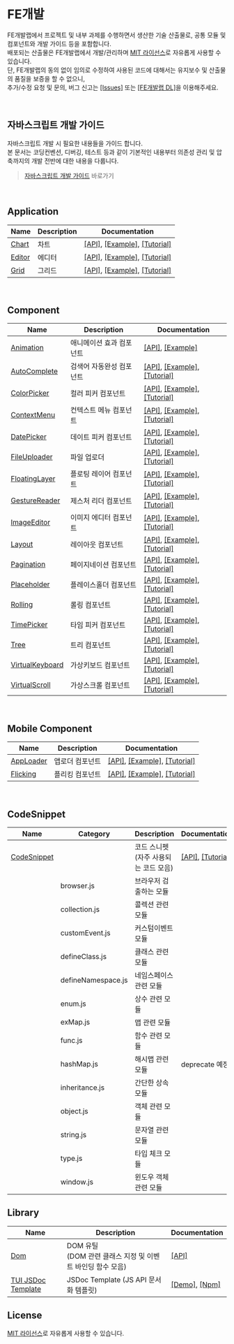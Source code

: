 FE개발
======================
FE개발랩에서 프로젝트 및 내부 과제를 수행하면서 생산한 기술 산출물로, 공통 모듈 및 컴포넌트와 개발 가이드 등을 포함합니다.<br>
배포되는 산출물은 FE개발랩에서 개발/관리하며 [MIT 라이선스](LICENSE)로 자유롭게 사용할 수 있습니다.<br>
단, FE개발랩의 동의 없이 임의로 수정하여 사용된 코드에 대해서는 유지보수 및 산출물의 품질을 보증을 할 수 없으니,<br>
추가/수정 요청 및 문의, 버그 신고는 [[Issues]](https://github.com/nhnent/fe.javascript/issues) 또는 [[FE개발랩 DL]](mailto:dl_javascript@nhnent.com)을 이용해주세요.<br>

<br>

## 자바스크립트 개발 가이드

자바스크립트 개발 시 필요한 내용들을 가이드 합니다.<br>
본 문서는 코딩컨벤션, 디버깅, 테스트 등과 같이 기본적인 내용부터 의존성 관리 및 압축까지의 개발 전반에 대한 내용을 다룹니다.

> [자바스크립트 개발 가이드](https://github.com/nhnent/fe.javascript/wiki) 바로가기

<br>

## Application

|Name|Description|Documentation|
| ---- | ---- | ---- |
|[Chart](https://github.com/nhnent/tui.chart)|차트|[[API]](https://nhnent.github.io/tui.chart/latest), [[Example]](https://nhnent.github.io/tui.chart/latest/tutorial-sample01-01-bar-chart.html), [[Tutorial]](https://github.com/nhnent/tui.chart/wiki/getting-started)|
|[Editor](https://github.com/nhnent/tui.editor)|에디터|[[API]](https://nhnent.github.io/tui.editor/api/latest/), [[Example]](https://nhnent.github.io/tui.editor/), [[Tutorial]](https://github.com/nhnent/tui.editor/wiki/Getting-Started)|
|[Grid](https://github.com/nhnent/tui.grid)|그리드|[[API]](https://nhnent.github.io/tui.grid/api), [[Example]](http://nhnent.github.io/tui.grid/api/tutorial-example01-basic.html), [[Tutorial]](https://github.com/nhnent/tui.grid/wiki/Getting-Started)|
 
<br>

## Component

|Name|Description|Documentation|
| ---- | ---- | ---- |
|[Animation](https://github.com/nhnent/tui.animation)|애니메이션 효과 컴포넌트| [[API]](https://nhnent.github.io/tui.animation/latest/), [[Example]](https://nhnent.github.io/tui.animation/latest/tutorial-example01-basic.html)|
|[AutoComplete](https://github.com/nhnent/tui.auto-complete)|검색어 자동완성 컴포넌트|[[API]](http://nhnent.github.io/tui.auto-complete/latest/), [[Example]](http://nhnent.github.io/tui.auto-complete/latest/tutorial-example01-basic-usage.html), [[Tutorial]](https://github.com/nhnent/tui.auto-complete/wiki)|
|[ColorPicker](https://github.com/nhnent/tui.color-picker)|컬러 피커 컴포넌트|[[API]](http://nhnent.github.io/tui.color-picker/latest/), [[Example]](http://nhnent.github.io/tui.color-picker/latest/tutorial-example00.html), [[Tutorial]](https://github.com/nhnent/tui.color-picker/wiki/Installation)|
|[ContextMenu](https://github.com/nhnent/tui.context-menu)|컨텍스트 메뉴 컴포넌트|[[API]](http://nhnent.github.io/tui.context-menu/latest/), [[Example]](http://nhnent.github.io/tui.context-menu/latest/tutorial-example01-basic-usage.html), [[Tutorial]](https://github.com/nhnent/tui.context-menu/wiki/English-Version)|
|[DatePicker](https://github.com/nhnent/tui.date-picker)|데이트 피커 컴포넌트|[[API]](http://nhnent.github.io/tui.date-picker/latest/), [[Example]](https://nhnent.github.io/tui.date-picker/latest/tutorial-example01-basic.html), [[Tutorial]](https://github.com/nhnent/tui.date-picker/wiki/Getting-Started)|
|[FileUploader](http://nhnent.github.io/tui.file-uploader)|파일  업로더|[[API]](http://nhnent.github.io/tui.file-uploader/latest/), [[Example]](https://nhnent.github.io/tui.file-uploader/latest/tutorial-example01-basic.html), [[Tutorial]](https://github.com/nhnent/tui.file-uploader/wiki/Tutorial)|
|[FloatingLayer](https://github.com/nhnent/tui.floating-layer)|플로팅 레이어 컴포넌트|[[API]](http://nhnent.github.io/tui.floating-layer/latest/), [[Example]](https://nhnent.github.io/tui.floating-layer/latest/tutorial-example01-basic-usage.html), [[Tutorial]](https://github.com/nhnent/tui.floating-layer/wiki/English-Version)|
|[GestureReader](https://github.com/nhnent/tui.gesture-reader)|제스처 리더 컴포넌트|[[API]](http://nhnent.github.io/tui.gesture-reader/latest/), [[Example]](http://nhnent.github.io/tui.gesture-reader/latest/tutorial-example01-basic.html), [[Tutorial]](https://github.com/nhnent/tui.gesture-reader/wiki/English-Version)|
|[ImageEditor](https://github.com/nhnent/tui.image-editor)|이미지 에디터 컴포넌트|[[API]](http://nhnent.github.io/tui.image-editor/latest/), [[Example]](http://nhnent.github.io/tui.image-editor/latest/tutorial-example01-basic.html), [[Tutorial]](https://github.com/nhnent/tui.image-editor/wiki/Basic-Tutorial)|
|[Layout](https://github.com/nhnent/tui.layout)|레이아웃 컴포넌트|[[API]](http://nhnent.github.io/tui.layout/latest/), [[Example]](https://nhnent.github.io/tui.layout/latest/tutorial-example01-basic.html), [[Tutorial]](https://github.com/nhnent/tui.layout/wiki/English-Version)|
|[Pagination](https://github.com/nhnent/tui.pagination/)|페이지네이션 컴포넌트|[[API]](https://nhnent.github.io/tui.pagination/latest/), [[Example]](https://nhnent.github.io/tui.pagination/latest/tutorial-example01-basic.html), [[Tutorial]](https://github.com/nhnent/tui.pagination/wiki/Getting-Started)|
|[Placeholder](https://github.com/nhnent/tui.placeholder)|플레이스홀더 컴포넌트|[[API]](http://nhnent.github.io/tui.placeholder/latest/), [[Example]](https://nhnent.github.io/tui.placeholder/latest/tutorial-example01-basic.html), [[Tutorial]](https://github.com/nhnent/tui.placeholder/wiki/English-Version)|
|[Rolling](https://github.com/nhnent/tui.rolling)|롤링 컴포넌트|[[API]](http://nhnent.github.io/tui.rolling/latest/), [[Example]](http://nhnent.github.io/tui.rolling/latest/tutorial-example01-basic.html), [[Tutorial]](https://github.com/nhnent/tui.rolling/wiki/English-Version)|
|[TimePicker](https://github.com/nhnent/tui.time-picker)|타임 피커 컴포넌트|[[API]](https://nhnent.github.io/tui.time-picker/latest/), [[Example]](https://nhnent.github.io/tui.time-picker/latest/tutorial-example01-basic.html), [[Tutorial]](https://github.com/nhnent/tui.time-picker/wiki/Getting-Started)|
|[Tree](https://github.com/nhnent/tui.tree)|트리 컴포넌트|[[API]](http://nhnent.github.io/tui.tree/latest/), [[Example]](https://nhnent.github.io/tui.tree/latest/tutorial-example01-basic.html), [[Tutorial]](https://github.com/nhnent/tui.tree/wiki/Tutorial)|
|[VirtualKeyboard](https://github.com/nhnent/tui.virtual-keyboard)|가상키보드 컴포넌트|[[API]](http://nhnent.github.io/tui.virtual-keyboard/latest/), [[Example]](https://nhnent.github.io/tui.virtual-keyboard/latest/tutorial-example01-basic.html), [[Tutorial]](https://github.com/nhnent/tui.virtual-keyboard/wiki/English-Version)|
|[VirtualScroll](https://github.com/nhnent/tui.virtual-scroll)|가상스크롤 컴포넌트|[[API]](https://nhnent.github.io/tui.virtual-scroll/latest/), [[Example]](https://nhnent.github.io/tui.virtual-scroll/latest/tutorial-example01-basic.html), [[Tutorial]](https://github.com/nhnent/tui.virtual-scroll/wiki/getting-started)|

<br>

## Mobile Component

|Name|Description|Documentation|
| ---- | ---- | ---- |
|[AppLoader](https://github.com/nhnent/tui.app-loader)|앱로더 컴포넌트|[[API]](http://nhnent.github.io/tui.app-loader/latest/), [[Example]](http://nhnent.github.io/tui.app-loader/latest/tutorial-example01-button.html), [[Tutorial]](https://github.com/nhnent/tui.app-loader/wiki/TUI-AppLoader-2.0.0-Migration-Guide)|
|[Flicking](https://github.com/nhnent/tui.flicking/)|플리킹 컴포넌트|[[API]](http://nhnent.github.io/tui.flicking/latest/), [[Example]](https://nhnent.github.io/tui.flicking/latest/tutorial-example01-basic.html), [[Tutorial]](https://github.com/nhnent/tui.flicking/wiki/English-Version)|

<br>

## CodeSnippet

|Name|Category|Description|Documentation|
| ---- | ---- | ---- | ---- |
|[CodeSnippet](https://github.com/nhnent/tui.code-snippet/)||코드 스니펫<br>(자주 사용되는 코드 모음)|[[API]](https://nhnent.github.io/tui.code-snippet/latest/index.html), [[Tutorial]](https://github.com/nhnent/fe.javascript/wiki/Toast-UI-CodeSnippet)|
| |browser.js|브라우저 검출하는 모듈||
| |collection.js|콜렉션 관련 모듈||
| |customEvent.js|커스텀이벤트 모듈||
| |defineClass.js|클래스 관련 모듈||
| |defineNamespace.js|네임스페이스 관련 모듈||
| |enum.js|상수 관련 모듈||
| |exMap.js|맵 관련 모듈||
| |func.js|함수 관련 모듈||
| |hashMap.js|해시맵 관련 모듈|deprecate 예정|
| |inheritance.js|간단한 상속 모듈||
| |object.js|객체 관련 모듈||
| |string.js|문자열 관련 모듈||
| |type.js|타입 체크 모듈||
| |window.js|윈도우 객체 관련 모듈||

## Library

|Name|Description| Documentation |
| ---- | ---- | ---- |
|[Dom](https://github.com/nhnent/tui.dom)|DOM 유틸<br>(DOM 관련 클래스 지정 및 이벤트 바인딩 함수 모음)|[[API]](http://nhnent.github.io/tui.dom/latest/)|
|[TUI JSDoc Template](https://github.com/nhnent/tui.jsdoc-template)|JSDoc Template (JS API 문서화 템플릿) | [[Demo]](https://nhnent.github.io/tui.jsdoc-template/latest/), [[Npm]](https://www.npmjs.com/package/tui-jsdoc-template)|

## License

[MIT 라이선스](LICENSE)로 자유롭게 사용할 수 있습니다.
